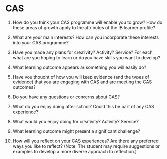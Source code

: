 # CAS

1. How do you think your CAS programme will enable you to grow? How do these
   areas of growth apply to the attributes of the IB learner profile?
2. What are your main interests? How can you incorporate these interests into
   your CAS programme?
3. Have you made any plans for creativity? Activity? Service?
   For each, what are you hoping to learn or do you have skills you want to develop?
4. What learning outcome appears as something you will easily do?
5. Have you thought of how you will keep evidence (and the types of evidence)
   that you are engaging with CAS and are meeting the CAS outcomes?

1. Do you have any questions or concerns about CAS?
2. What do you enjoy doing after school? Could this be part of any CAS
   experience?
3. What would you enjoy doing for creativity? Activity? Service?
4. What learning outcome might present a significant challenge?
5. How will you reflect on your CAS experiences? Are there any preferred ways
   you like to reflect? (Note: The student may require suggestions or examples to
   develop a more diverse approach to reflection.)
